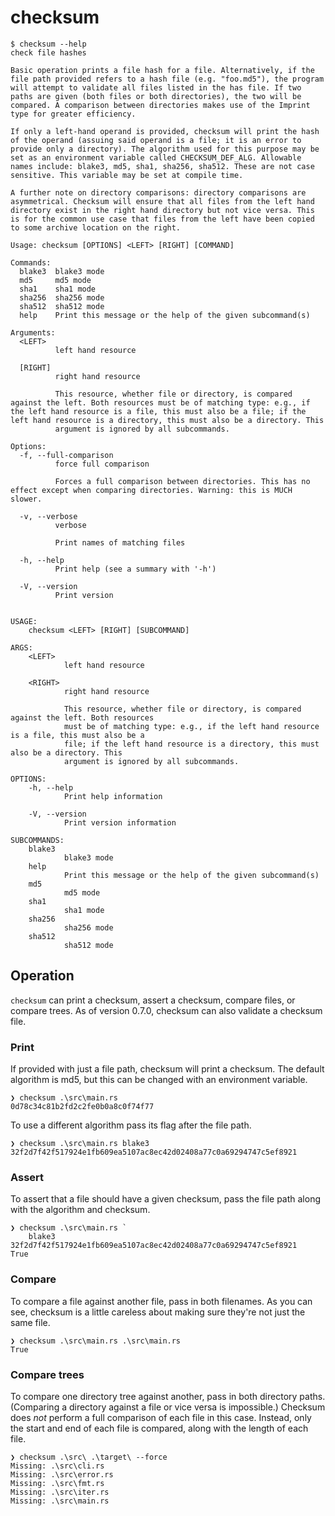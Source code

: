 # checksum

```shell
$ checksum --help
check file hashes

Basic operation prints a file hash for a file. Alternatively, if the file path provided refers to a hash file (e.g. "foo.md5"), the program will attempt to validate all files listed in the has file. If two paths are given (both files or both directories), the two will be compared. A comparison between directories makes use of the Imprint type for greater efficiency.

If only a left-hand operand is provided, checksum will print the hash of the operand (assuing said operand is a file; it is an error to provide only a directory). The algorithm used for this purpose may be set as an environment variable called CHECKSUM_DEF_ALG. Allowable names include: blake3, md5, sha1, sha256, sha512. These are not case sensitive. This variable may be set at compile time.

A further note on directory comparisons: directory comparisons are asymmetrical. Checksum will ensure that all files from the left hand directory exist in the right hand directory but not vice versa. This is for the common use case that files from the left have been copied to some archive location on the right.

Usage: checksum [OPTIONS] <LEFT> [RIGHT] [COMMAND]

Commands:
  blake3  blake3 mode
  md5     md5 mode
  sha1    sha1 mode
  sha256  sha256 mode
  sha512  sha512 mode
  help    Print this message or the help of the given subcommand(s)

Arguments:
  <LEFT>
          left hand resource

  [RIGHT]
          right hand resource
          
          This resource, whether file or directory, is compared against the left. Both resources must be of matching type: e.g., if the left hand resource is a file, this must also be a file; if the left hand resource is a directory, this must also be a directory. This
          argument is ignored by all subcommands.

Options:
  -f, --full-comparison
          force full comparison
          
          Forces a full comparison between directories. This has no effect except when comparing directories. Warning: this is MUCH slower.

  -v, --verbose
          verbose
          
          Print names of matching files

  -h, --help
          Print help (see a summary with '-h')

  -V, --version
          Print version


USAGE:
    checksum <LEFT> [RIGHT] [SUBCOMMAND]

ARGS:
    <LEFT>
            left hand resource

    <RIGHT>
            right hand resource
            
            This resource, whether file or directory, is compared against the left. Both resources
            must be of matching type: e.g., if the left hand resource is a file, this must also be a
            file; if the left hand resource is a directory, this must also be a directory. This
            argument is ignored by all subcommands.

OPTIONS:
    -h, --help
            Print help information

    -V, --version
            Print version information

SUBCOMMANDS:
    blake3
            blake3 mode
    help
            Print this message or the help of the given subcommand(s)
    md5
            md5 mode
    sha1
            sha1 mode
    sha256
            sha256 mode
    sha512
            sha512 mode
```

## Operation

`checksum` can print a checksum, assert a checksum, compare files, or compare trees. As of version 0.7.0, checksum can also validate a checksum file.

### Print

If provided with just a file path, checksum will print a checksum. The default algorithm is md5, but this can be changed with an environment variable.

```shell
❯ checksum .\src\main.rs
0d78c34c81b2fd2c2fe0b0a8c0f74f77
```

To use a different algorithm pass its flag after the file path.

```shell
❯ checksum .\src\main.rs blake3
32f2d7f42f517924e1fb609ea5107ac8ec42d02408a77c0a69294747c5ef8921
```

### Assert

To assert that a file should have a given checksum, pass the file path along with the algorithm and checksum.

```shell
❯ checksum .\src\main.rs `
    blake3 32f2d7f42f517924e1fb609ea5107ac8ec42d02408a77c0a69294747c5ef8921
True
```
### Compare

To compare a file against another file, pass in both filenames. As you can see, checksum is a little careless about making sure they're not just the same file.

```shell
❯ checksum .\src\main.rs .\src\main.rs
True
```

### Compare trees

To compare one directory tree against another, pass in both directory paths. (Comparing a directory against a file or vice versa is impossible.) Checksum does *not* perform a full comparison of each file in this case. Instead, only the start and end of each file is compared, along with the length of each file.

```shell
❯ checksum .\src\ .\target\ --force
Missing: .\src\cli.rs
Missing: .\src\error.rs
Missing: .\src\fmt.rs
Missing: .\src\iter.rs
Missing: .\src\main.rs
```
